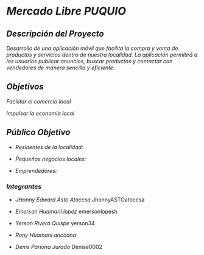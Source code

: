 # *Mercado Libre PUQUIO*


## *Descripción del Proyecto*
*Desarrollo de una aplicación móvil que facilita la compra y venta de productos y servicios dentro de nuestra localidad. La aplicación permitirá a los usuarios publicar anuncios, buscar productos y contactar con vendedores de manera sencilla y eficiente.*
## *Objetivos*
*Facilitar el comercio local*

*Impulsar la economía local*

## *Público Objetivo*
- *Residentes de la localidad:*

- *Pequeños negocios locales:*

- *Emprendedores:*
### *Integrantes*

- *JHonny Edward Asto Atoccsa* JhonnyASTOatoccsa 

- *Emerson Huamani lopez*  emersonlopesh

- *Yerson Rivera Quispe*   yerson34

- *Rony Huamani anccana*

- *Denis Pariona Jurado*   Denise0002
  
